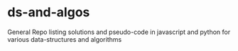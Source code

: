 # ds-and-algos
General Repo listing solutions and pseudo-code in javascript and python for various data-structures and algorithms
